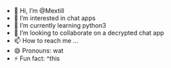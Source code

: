 - 👋 Hi, I’m @Mextill
- 👀 I’m interested in chat apps
- 🌱 I’m currently learning python3
- 💞️ I’m looking to collaborate on a decrypted chat app
- 📫 How to reach me ...
- 😄 Pronouns: wat
- ⚡ Fun fact: ^this

<!---
Mextill/Mextill is a ✨ special ✨ repository because its `README.md` (this file) appears on your GitHub profile.
You can click the Preview link to take a look at your changes.
--->
